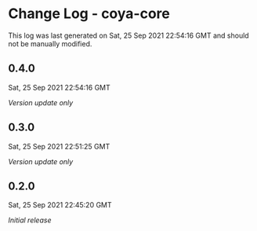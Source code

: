 # Change Log - coya-core

This log was last generated on Sat, 25 Sep 2021 22:54:16 GMT and should not be manually modified.

## 0.4.0
Sat, 25 Sep 2021 22:54:16 GMT

_Version update only_

## 0.3.0
Sat, 25 Sep 2021 22:51:25 GMT

_Version update only_

## 0.2.0
Sat, 25 Sep 2021 22:45:20 GMT

_Initial release_

